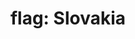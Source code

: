 ---
layout: smileys&emotion
title: "flag: Slovakia"
emoji: flag_slovakia
permalink: 🇸🇰.html
image: assets/img/3moji/flag_slovakia.png
---